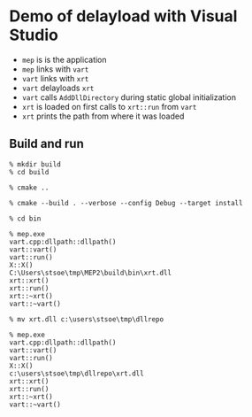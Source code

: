 # Demo of delayload with Visual Studio

- `mep` is is the application
- `mep` links with `vart`
- `vart` links with `xrt`
- `vart` delayloads `xrt`
- `vart` calls `AddDllDirectory` during static global initialization
- `xrt` is loaded on first calls to `xrt::run` from `vart`
- `xrt` prints the path from where it was loaded

## Build and run
```
% mkdir build
% cd build

% cmake ..

% cmake --build . --verbose --config Debug --target install

% cd bin

% mep.exe
vart.cpp:dllpath::dllpath()
vart::vart()
vart::run()
X::X()
C:\Users\stsoe\tmp\MEP2\build\bin\xrt.dll
xrt::xrt()
xrt::run()
xrt::~xrt()
vart::~vart()

% mv xrt.dll c:\users\stsoe\tmp\dllrepo

% mep.exe
vart.cpp:dllpath::dllpath()
vart::vart()
vart::run()
X::X()
c:\users\stsoe\tmp\dllrepo\xrt.dll
xrt::xrt()
xrt::run()
xrt::~xrt()
vart::~vart()
```
